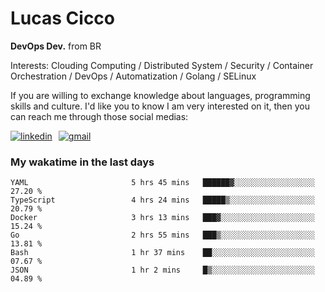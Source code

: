 # Lucas Cicco

**DevOps Dev.** from BR

Interests: Clouding Computing / Distributed System / Security / Container Orchestration / DevOps / Automatization / Golang / SELinux

If you are willing to exchange knowledge about languages, programming skills and culture. I'd like you to know I am very interested on it, then you can reach me through those social medias:

<div style="display: flex; align-items: center; gap: 10px;">
  <a href="https://www.linkedin.com/in/lucas-vitor-de-cicco" target="_blank">
    <img
      src="https://img.shields.io/badge/-LinkedIn-%230077B5?style=for-the-badge&logo=linkedin&logoColor=white"
      alt="linkedin"
      target="_blank" 
    />
  </a>
  <a href="mailto:lucasvitorx1@gmail.com">
      <img
        src="https://img.shields.io/badge/-Gmail-%23333?style=for-the-badge&logo=gmail&logoColor=white"
        alt="gmail"
        target="_blank"
      />
  </a>
</div>

### My wakatime in the last days

<!--START_SECTION:waka-->

```text
YAML                       5 hrs 45 mins   ██████▓░░░░░░░░░░░░░░░░░░   27.20 %
TypeScript                 4 hrs 24 mins   █████▒░░░░░░░░░░░░░░░░░░░   20.79 %
Docker                     3 hrs 13 mins   ███▓░░░░░░░░░░░░░░░░░░░░░   15.24 %
Go                         2 hrs 55 mins   ███▒░░░░░░░░░░░░░░░░░░░░░   13.81 %
Bash                       1 hr 37 mins    ██░░░░░░░░░░░░░░░░░░░░░░░   07.67 %
JSON                       1 hr 2 mins     █▒░░░░░░░░░░░░░░░░░░░░░░░   04.89 %
```

<!--END_SECTION:waka-->
